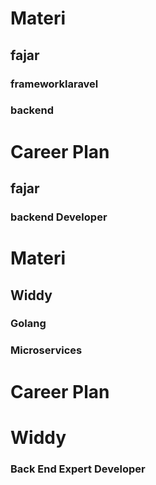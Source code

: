 # Materi

## fajar

### frameworklaravel

### backend

# Career Plan

## fajar

### backend Developer

# Materi

## Widdy

### Golang

### Microservices

# Career Plan

# Widdy

### Back End Expert Developer
